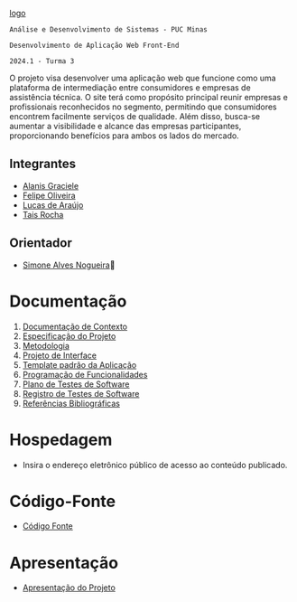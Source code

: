 [logo](https://github.com/ICEI-PUC-Minas-PMV-ADS/pmv-ads-2024-1-e1-proj-web-t3-localiza-ai/blob/main/codigo-fonte/css/Frame.png)

`Análise e Desenvolvimento de Sistemas - PUC Minas`

`Desenvolvimento de Aplicação Web Front-End`

`2024.1 - Turma 3`

O projeto visa desenvolver uma aplicação web que funcione como uma plataforma de intermediação entre consumidores e empresas de assistência técnica. O site terá como propósito principal reunir empresas e profissionais reconhecidos no segmento, permitindo que consumidores encontrem facilmente serviços de qualidade. Além disso, busca-se aumentar a visibilidade e alcance das empresas participantes, proporcionando benefícios para ambos os lados do mercado.

## Integrantes

- [Alanis Graciele](https://github.com/alanis-tavares)
- [Felipe Oliveira](https://github.com/Felipe0liveira14)
- [Lucas de Araújo](https://github.com/lucas-arl)
- [Tais Rocha](https://github.com/taisrochan)

## Orientador

- [Simone Alves Nogueira](https://github.com/sianogueira):sparkling_heart:

# Documentação

<ol>
<li><a href="documentos/01-Documentação de Contexto.md"> Documentação de Contexto</a></li>
<li><a href="documentos/02-Especificação do Projeto.md"> Especificação do Projeto</a></li>
<li><a href="documentos/03-Metodologia.md"> Metodologia</a></li>
<li><a href="documentos/04-Projeto de Interface.md"> Projeto de Interface</a></li>
<li><a href="documentos/05-Template padrão da Aplicação.md"> Template padrão da Aplicação</a></li>
<li><a href="documentos/06-Programação de Funcionalidades.md"> Programação de Funcionalidades</a></li>
<li><a href="documentos/07-Plano de Testes de Software.md"> Plano de Testes de Software</a></li>
<li><a href="documentos/08-Registro de Testes de Software.md"> Registro de Testes de Software</a></li>
<li><a href="documentos/09-Referências.md"> Referências Bibliográficas</a></li>
</ol>

# Hospedagem

* Insira o endereço eletrônico público de acesso ao conteúdo publicado. 

# Código-Fonte

* <a href="codigo-fonte/README.md">Código Fonte</a>

# Apresentação

* <a href="apresentacao/README.md">Apresentação do Projeto</a>
